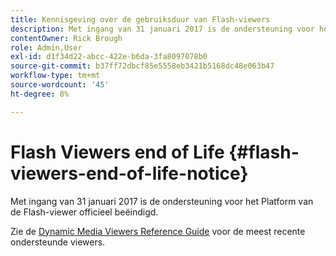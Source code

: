 ```yaml
---
title: Kennisgeving over de gebruiksduur van Flash-viewers
description: Met ingang van 31 januari 2017 is de ondersteuning voor het Platform van de Flash-viewer officieel beëindigd.
contentOwner: Rick Brough
role: Admin,User
exl-id: d1f34d22-abcc-422e-b6da-3fa8097078b0
source-git-commit: b37ff72dbcf85e5558eb3421b5168dc48e063b47
workflow-type: tm+mt
source-wordcount: '45'
ht-degree: 8%

---
```


# Flash Viewers end of Life {#flash-viewers-end-of-life-notice}

Met ingang van 31 januari 2017 is de ondersteuning voor het Platform van de Flash-viewer officieel beëindigd.

Zie de [Dynamic Media Viewers Reference Guide](https://experienceleague.adobe.com/docs/dynamic-media-developer-resources.html) voor de meest recente ondersteunde viewers.
